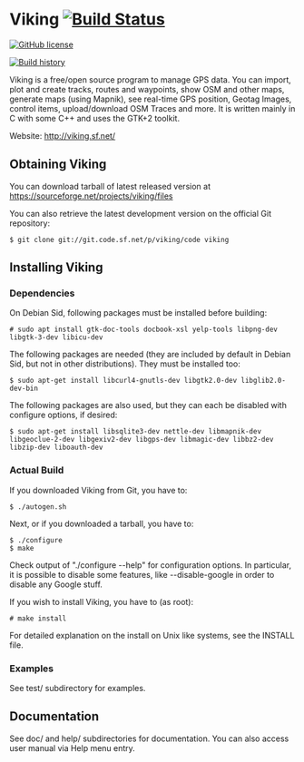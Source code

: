 # Viking [![Build Status](https://travis-ci.org/viking-gps/viking.svg?branch=master)](https://travis-ci.org/viking-gps/viking)
[![GitHub license](https://img.shields.io/github/license/viking-gps/viking)](https://github.com/viking-gps/viking/master/COPYING)

[![Build history](https://buildstats.info/travisci/chart/viking-gps/viking?branch=master&showStats=true)](https://travis-ci.org/viking-gps/viking/builds)

Viking is a free/open source program to manage GPS data. You can
import, plot and create tracks, routes and waypoints, show OSM
and other maps, generate maps (using Mapnik),
see real-time GPS position, Geotag Images,
control items, upload/download OSM Traces and more.
It is written mainly in C with some C++ and uses the GTK+2 toolkit.

Website: http://viking.sf.net/


## Obtaining Viking

You can download tarball of latest released version at
https://sourceforge.net/projects/viking/files

You can also retrieve the latest development version on the official
Git repository:

	$ git clone git://git.code.sf.net/p/viking/code viking

## Installing Viking

### Dependencies

On Debian Sid, following packages must be installed before building:

	# sudo apt install gtk-doc-tools docbook-xsl yelp-tools libpng-dev libgtk-3-dev libicu-dev

The following packages are needed (they are included by default in Debian Sid, but not in other distributions). They must be installed too:

	$ sudo apt-get install libcurl4-gnutls-dev libgtk2.0-dev libglib2.0-dev-bin

The following packages are also used, but they can each be disabled with configure options, if desired:

	$ sudo apt-get install libsqlite3-dev nettle-dev libmapnik-dev libgeoclue-2-dev libgexiv2-dev libgps-dev libmagic-dev libbz2-dev libzip-dev liboauth-dev

### Actual Build

If you downloaded Viking from Git, you have to:

	$ ./autogen.sh

Next, or if you downloaded a tarball, you have to:

	$ ./configure
	$ make

Check output of "./configure --help" for configuration options.  In
particular, it is possible to disable some features, like
--disable-google in order to disable any Google stuff.

If you wish to install Viking, you have to (as root):

	# make install

For detailed explanation on the install on Unix like systems,
see the INSTALL file.

### Examples

See test/ subdirectory for examples.

## Documentation

See doc/ and help/ subdirectories for documentation.
You can also access user manual via Help menu entry.
